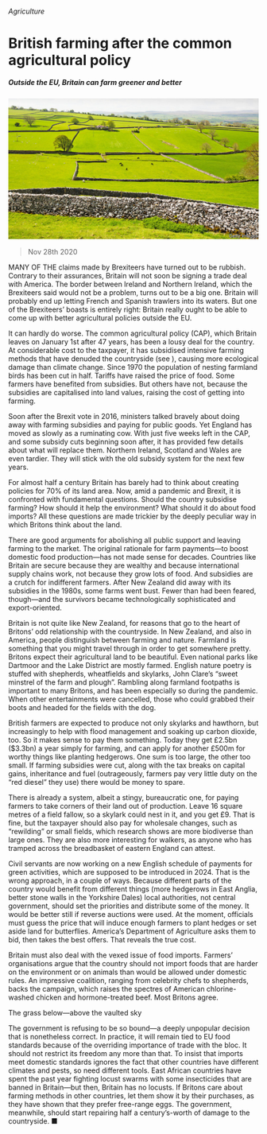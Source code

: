 ###### Agriculture

# British farming after the common agricultural policy 

##### Outside the EU, Britain can farm greener and better 

![image](images/20201128_LDP001_0.jpg) 

> Nov 28th 2020 

MANY OF THE claims made by Brexiteers have turned out to be rubbish. Contrary to their assurances, Britain will not soon be signing a trade deal with America. The border between Ireland and Northern Ireland, which the Brexiteers said would not be a problem, turns out to be a big one. Britain will probably end up letting French and Spanish trawlers into its waters. But one of the Brexiteers’ boasts is entirely right: Britain really ought to be able to come up with better agricultural policies outside the EU.

It can hardly do worse. The common agricultural policy (CAP), which Britain leaves on January 1st after 47 years, has been a lousy deal for the country. At considerable cost to the taxpayer, it has subsidised intensive farming methods that have denuded the countryside (see ), causing more ecological damage than climate change. Since 1970 the population of nesting farmland birds has been cut in half. Tariffs have raised the price of food. Some farmers have benefited from subsidies. But others have not, because the subsidies are capitalised into land values, raising the cost of getting into farming.


Soon after the Brexit vote in 2016, ministers talked bravely about doing away with farming subsidies and paying for public goods. Yet England has moved as slowly as a ruminating cow. With just five weeks left in the CAP, and some subsidy cuts beginning soon after, it has provided few details about what will replace them. Northern Ireland, Scotland and Wales are even tardier. They will stick with the old subsidy system for the next few years.

For almost half a century Britain has barely had to think about creating policies for 70% of its land area. Now, amid a pandemic and Brexit, it is confronted with fundamental questions. Should the country subsidise farming? How should it help the environment? What should it do about food imports? All these questions are made trickier by the deeply peculiar way in which Britons think about the land.

There are good arguments for abolishing all public support and leaving farming to the market. The original rationale for farm payments—to boost domestic food production—has not made sense for decades. Countries like Britain are secure because they are wealthy and because international supply chains work, not because they grow lots of food. And subsidies are a crutch for indifferent farmers. After New Zealand did away with its subsidies in the 1980s, some farms went bust. Fewer than had been feared, though—and the survivors became technologically sophisticated and export-oriented.

Britain is not quite like New Zealand, for reasons that go to the heart of Britons’ odd relationship with the countryside. In New Zealand, and also in America, people distinguish between farming and nature. Farmland is something that you might travel through in order to get somewhere pretty. Britons expect their agricultural land to be beautiful. Even national parks like Dartmoor and the Lake District are mostly farmed. English nature poetry is stuffed with shepherds, wheatfields and skylarks, John Clare’s “sweet minstrel of the farm and plough”. Rambling along farmland footpaths is important to many Britons, and has been especially so during the pandemic. When other entertainments were cancelled, those who could grabbed their boots and headed for the fields with the dog.

British farmers are expected to produce not only skylarks and hawthorn, but increasingly to help with flood management and soaking up carbon dioxide, too. So it makes sense to pay them something. Today they get £2.5bn ($3.3bn) a year simply for farming, and can apply for another £500m for worthy things like planting hedgerows. One sum is too large, the other too small. If farming subsidies were cut, along with the tax breaks on capital gains, inheritance and fuel (outrageously, farmers pay very little duty on the “red diesel” they use) there would be money to spare.

There is already a system, albeit a stingy, bureaucratic one, for paying farmers to take corners of their land out of production. Leave 16 square metres of a field fallow, so a skylark could nest in it, and you get £9. That is fine, but the taxpayer should also pay for wholesale changes, such as “rewilding” or small fields, which research shows are more biodiverse than large ones. They are also more interesting for walkers, as anyone who has tramped across the breadbasket of eastern England can attest.

Civil servants are now working on a new English schedule of payments for green activities, which are supposed to be introduced in 2024. That is the wrong approach, in a couple of ways. Because different parts of the country would benefit from different things (more hedgerows in East Anglia, better stone walls in the Yorkshire Dales) local authorities, not central government, should set the priorities and distribute some of the money. It would be better still if reverse auctions were used. At the moment, officials must guess the price that will induce enough farmers to plant hedges or set aside land for butterflies. America’s Department of Agriculture asks them to bid, then takes the best offers. That reveals the true cost.

Britain must also deal with the vexed issue of food imports. Farmers’ organisations argue that the country should not import foods that are harder on the environment or on animals than would be allowed under domestic rules. An impressive coalition, ranging from celebrity chefs to shepherds, backs the campaign, which raises the spectres of American chlorine-washed chicken and hormone-treated beef. Most Britons agree.

The grass below—above the vaulted sky

The government is refusing to be so bound—a deeply unpopular decision that is nonetheless correct. In practice, it will remain tied to EU food standards because of the overriding importance of trade with the bloc. It should not restrict its freedom any more than that. To insist that imports meet domestic standards ignores the fact that other countries have different climates and pests, so need different tools. East African countries have spent the past year fighting locust swarms with some insecticides that are banned in Britain—but then, Britain has no locusts. If Britons care about farming methods in other countries, let them show it by their purchases, as they have shown that they prefer free-range eggs. The government, meanwhile, should start repairing half a century’s-worth of damage to the countryside. ■

